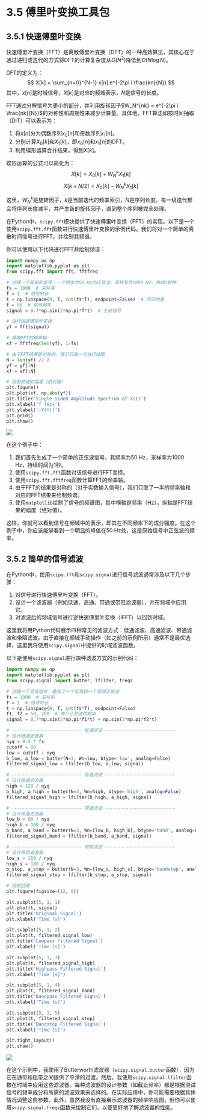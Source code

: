 # 3.5 傅里叶变换工具包

## 3.5.1 快速傅里叶变换

快速傅里叶变换（FFT）是离散傅里叶变换（DFT）的一种高效算法，其核心在于通过递归或迭代的方式将DFT的计算复杂度从$O(N^2)$降低到$O(N \log N)$。

DFT的定义为：
$$ X[k] = \sum_{n=0}^{N-1} x[n] e^{-2\pi i \frac{kn}{N}} $$
其中，$x[n]$是时域信号，$X[k]$是对应的频域表示，$N$是信号的长度。

FFT通过分解信号为更小的部分，并利用旋转因子$W_N^{nk} = e^{-2\pi i \frac{nk}{N}}$的对称性和周期性来减少计算量。具体地，FFT算法如按时间抽取（DIT）可以表示为：

1. 将$x[n]$分为偶数序列$x_0[n]$和奇数序列$x_1[n]$。
2. 分别计算$X_0[k]$和$X_1[k]$，即$x_0[n]$和$x_1[n]$的DFT。
3. 利用蝶形运算合并结果，得到$X[k]$。

蝶形运算的公式可以简化为：
$$ X[k] = X_0[k] + W_N^k X_1[k] $$
$$ X[k+N/2] = X_0[k] - W_N^k X_1[k] $$

这里，$W_N^k$是旋转因子，$k$是当前迭代的频率索引，$N$是序列长度。每一级迭代都会将序列长度减半，并产生新的旋转因子，直到整个序列被完全处理。

在Python中，`scipy.fft`模块提供了快速傅里叶变换（FFT）的实现。以下是一个使用`scipy.fft.fft`函数进行快速傅里叶变换的示例代码。我们将对一个简单的离散时间信号进行FFT，并绘制其频谱。

你可以使用以下代码进行FFT并绘制频谱：

```python
import numpy as np
import matplotlib.pyplot as plt
from scipy.fft import fft, fftfreq

# 创建一个简单的信号：一个频率为50 Hz的正弦波，采样率为1000 Hz，持续1秒钟
fs = 1000  # 采样率
T = 1  # 信号时长
t = np.linspace(0, T, int(fs*T), endpoint=False)  # 时间向量
f = 50  # 信号频率
signal = 0.7*np.sin(2*np.pi*f*t)  # 生成信号

# 进行快速傅里叶变换
yf = fft(signal)

# 获取FFT的频率轴
xf = fftfreq(len(yf), 1/fs)

# 由于FFT结果是对称的，我们只取一半进行绘图
N = len(yf) // 2
yf = yf[:N]
xf = xf[:N]

# 绘制频谱的幅度（绝对值）
plt.figure()
plt.plot(xf, np.abs(yf))
plt.title('Single-Sided Amplitude Spectrum of X(t)')
plt.xlabel('f (Hz)')
plt.ylabel('|Y(f)|')
plt.grid()
plt.show()
```
![](./src/11.png)

在这个例子中：

1. 我们首先生成了一个简单的正弦波信号，其频率为50 Hz，采样率为1000 Hz，持续时间为1秒。
2. 使用`scipy.fft.fft`函数对该信号进行FFT变换。
3. 使用`scipy.fft.fftfreq`函数计算FFT的频率轴。
4. 由于FFT的结果是对称的（对于实数输入信号），我们只取了一半的频率轴和对应的FFT结果来绘制频谱。
5. 使用`matplotlib`绘制了信号的频谱图，其中横轴是频率（Hz），纵轴是FFT结果的幅度（绝对值）。

这样，你就可以看到信号在频域中的表示，即其在不同频率下的成分强度。在这个例子中，你应该能够看到一个明显的峰值在50 Hz处，这是原始信号中正弦波的频率。



## 3.5.2 简单的信号滤波

在Python中，使用`scipy.fft`和`scipy.signal`进行信号滤波通常涉及以下几个步骤：

1. 对信号进行快速傅里叶变换（FFT）。
2. 设计一个滤波器（例如低通、高通、带通或带阻滤波器），并在频域中应用它。
3. 对滤波后的频域信号进行逆快速傅里叶变换（IFFT）以回到时域。

这里我将用Python代码展示四种常见的滤波方式：低通滤波、高通滤波、带通滤波和带阻滤波。由于直接在频域手动操作（如之前的示例所示）通常不是最优选择，这里我将使用`scipy.signal`中提供的时域滤波函数。

以下是使用`scipy.signal`进行四种滤波方式的示例代码：

```python
import numpy as np
import matplotlib.pyplot as plt
from scipy.signal import butter, lfilter, freqz

# 创建一个测试信号：叠加了一个低频和一个高频正弦波
fs = 1000  # 采样率
T = 1  # 信号时长
t = np.linspace(0, T, int(fs*T), endpoint=False)
f1, f2 = 50, 200  # 两个正弦波的频率
signal = 0.7*np.sin(2*np.pi*f1*t) + np.sin(2*np.pi*f2*t)

# -------------------------- 低通滤波 --------------------------
# 设计低通滤波器
nyq = 0.5 * fs
cutoff = 80
low = cutoff / nyq
b_low, a_low = butter(N=3, Wn=low, btype='low', analog=False)
filtered_signal_low = lfilter(b_low, a_low, signal)

# -------------------------- 高通滤波 --------------------------
# 设计高通滤波器
high = 120 / nyq
b_high, a_high = butter(N=3, Wn=high, btype='high', analog=False)
filtered_signal_high = lfilter(b_high, a_high, signal)

# -------------------------- 带通滤波 --------------------------
# 设计带通滤波器
low_b = 60 / nyq
high_b = 100 / nyq
b_band, a_band = butter(N=3, Wn=[low_b, high_b], btype='band', analog=False)
filtered_signal_band = lfilter(b_band, a_band, signal)

# -------------------------- 带阻滤波 --------------------------
# 设计带阻滤波器
low_s = 150 / nyq
high_s = 180 / nyq
b_stop, a_stop = butter(N=3, Wn=[low_s, high_s], btype='bandstop', analog=False)
filtered_signal_stop = lfilter(b_stop, a_stop, signal)

# 绘制结果
plt.figure(figsize=(12, 8))

plt.subplot(5, 1, 1)
plt.plot(t, signal)
plt.title('Original Signal')
plt.xlabel('Time [s]')

plt.subplot(5, 1, 2)
plt.plot(t, filtered_signal_low)
plt.title('Lowpass Filtered Signal')
plt.xlabel('Time [s]')

plt.subplot(5, 1, 3)
plt.plot(t, filtered_signal_high)
plt.title('Highpass Filtered Signal')
plt.xlabel('Time [s]')

plt.subplot(5, 1, 4)
plt.plot(t, filtered_signal_band)
plt.title('Bandpass Filtered Signal')
plt.xlabel('Time [s]')

plt.subplot(5, 1, 5)
plt.plot(t, filtered_signal_stop)
plt.title('Bandstop Filtered Signal')
plt.xlabel('Time [s]')

plt.tight_layout()
plt.show()
```

![](./src/12.png)

在这个示例中，我使用了Butterworth滤波器（`scipy.signal.butter`函数），因为它在通带和阻带之间提供了平滑的过渡。然后，我使用`scipy.signal.lfilter`函数在时域中应用这些滤波器。每种滤波器的设计参数（如截止频率）都是根据测试信号的频率成分和所需的滤波效果来选择的。在实际应用中，你可能需要根据具体情况调整这些参数。此外，虽然我没有直接展示滤波器的频率响应图，但你可以使用`scipy.signal.freqz`函数来绘制它们，以便更好地了解滤波器的性能。